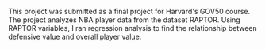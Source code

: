 This project was submitted as a final project for Harvard's GOV50 course. The project analyzes NBA player data from the dataset RAPTOR. Using RAPTOR variables, I ran regression analysis to find the relationship between defensive value and overall player value.
